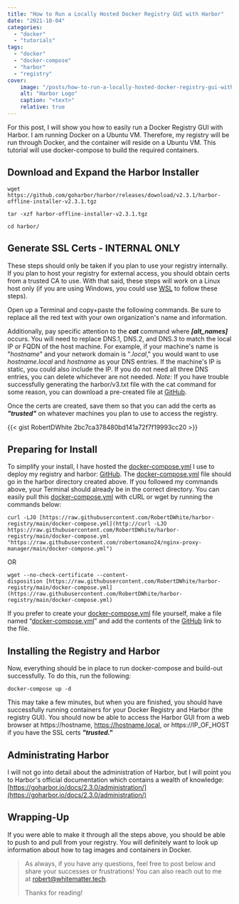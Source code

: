 ```yaml
---
title: "How to Run a Locally Hosted Docker Registry GUI with Harbor"
date: "2021-10-04"
categories:
  - "docker"
  - "tutorials"
tags:
  - "docker"
  - "docker-compose"
  - "harbor"
  - "registry"
cover:
    image: "/posts/how-to-run-a-locally-hosted-docker-registry-gui-with-harbor/harbor.png"
    alt: "Harbor Logo"
    caption: "<text>"
    relative: true
---
```


For this post, I will show you how to easily run a Docker Registry GUI with Harbor. I am running Docker on a Ubuntu VM. Therefore, my registry will be run through Docker, and the container will reside on a Ubuntu VM. This tutorial will use docker-compose to build the required containers.

## Download and Expand the Harbor Installer

```
wget https://github.com/goharbor/harbor/releases/download/v2.3.1/harbor-offline-installer-v2.3.1.tgz

tar -xzf harbor-offline-installer-v2.3.1.tgz

cd harbor/
```
## Generate SSL Certs - INTERNAL ONLY

These steps should only be taken if you plan to use your registry internally. If you plan to host your registry for external access, you should obtain certs from a trusted CA to use. With that said, these steps will work on a Linux host only (if you are using Windows, you could use [WSL](https://docs.microsoft.com/en-us/windows/wsl/install) to follow these steps).

Open up a Terminal and copy+paste the following commands. Be sure to replace all the red text with your own organization's name and information.

Additionally, pay specific attention to the **_cat_** command where **_\[alt\_names\]_** occurs. You will need to replace DNS.1, DNS.2, and DNS.3 to match the local IP or FQDN of the host machine. For example, if your machine's name is "_hostname_" and your network domain is "_.local_," you would want to use _hostname.local_ and _hostname_ as your DNS entries. If the machine's IP is static, you could also include the IP. If you do not need all three DNS entries, you can delete whichever are not needed. _Note:_ If you have trouble successfully generating the harbor/v3.txt file with the cat command for some reason, you can download a pre-created file at [GitHub](https://github.com/RobertDWhite/harbor-registry/blob/main/v3.ext).

Once the certs are created, save them so that you can add the certs as **_"trusted"_** on whatever machines you plan to use to access the registry.

{{< gist RobertDWhite 2bc7ca378480bd141a72f7f19993cc20 >}}

## Preparing for Install

To simplify your install, I have hosted the [docker-compose.yml](https://github.com/RobertDWhite/harbor-registry) I use to deploy my registry and harbor: [GitHub](https://github.com/RobertDWhite/harbor-registry). The [docker-compose.yml](https://github.com/RobertDWhite/harbor-registry) file should go in the harbor directory created above. If you followed my commands above, your Terminal should already be in the correct directory. You can easily pull this [docker-compose.yml](https://github.com/RobertDWhite/harbor-registry) with cURL or wget by running the commands below:

```
curl -LJO [https://raw.githubusercontent.com/RobertDWhite/harbor-registry/main/docker-compose.yml](http://curl -LJO https://raw.githubusercontent.com/RobertDWhite/harbor-registry/main/docker-compose.yml "https://raw.githubusercontent.com/robertomano24/nginx-proxy-manager/main/docker-compose.yml")
```

OR

```
wget --no-check-certificate --content-disposition [https://raw.githubusercontent.com/RobertDWhite/harbor-registry/main/docker-compose.yml](https://raw.githubusercontent.com/RobertDWhite/harbor-registry/main/docker-compose.yml)
```

If you prefer to create your [docker-compose.yml](https://github.com/RobertDWhite/harbor-registry "https://raw.githubusercontent.com/RobertDWhite/harbor-registry/main/docker-compose.yml") file yourself, make a file named “[docker-compose.yml](https://github.com/RobertDWhite/harbor-registry)” and add the contents of the [GitHub](https://github.com/RobertDWhite/harbor-registry) link to the file.

## Installing the Registry and Harbor

Now, everything should be in place to run docker-compose and build-out successfully. To do this, run the following:

```
docker-compose up -d
```

This may take a few minutes, but when you are finished, you should have successfully running containers for your Docker Registry and Harbor (the registry GUI). You should now be able to access the Harbor GUI from a web browser at https://hostname, https://hostname.local, or https://IP\_OF\_HOST if you have the SSL certs **_"trusted."_**

## Administrating Harbor

I will not go into detail about the administration of Harbor, but I will point you to Harbor's official documentation which contains a wealth of knowledge: [https://goharbor.io/docs/2.3.0/administration/](https://goharbor.io/docs/2.3.0/administration/)

## Wrapping-Up

If you were able to make it through all the steps above, you should be able to push to and pull from your registry. You will definitely want to look up information about how to tag images and containers in Docker.

> As always, if you have any questions, feel free to post below and share your successes or frustrations! You can also reach out to me at [robert@whitematter.tech](mailto:robert@whitematter.tech).
>
> Thanks for reading!
